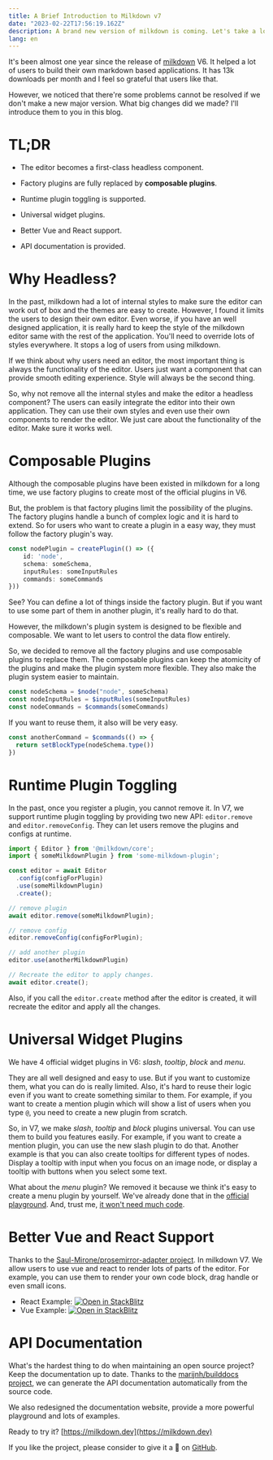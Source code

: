 ```yaml
---
title: A Brief Introduction to Milkdown v7
date: "2023-02-22T17:56:19.162Z"
description: A brand new version of milkdown is coming. Let's take a look at what's new.
lang: en
---
```


It's been almost one year since the release of [milkdown](https://milkdown.dev) V6.
It helped a lot of users to build their own markdown based applications.
It has 13k downloads per month and I feel so grateful that users like that.

However, we noticed that there're some problems cannot be resolved if we don't make a new major version.
What big changes did we made? I'll introduce them to you in this blog.

# TL;DR

- The editor becomes a first-class headless component.

- Factory plugins are fully replaced by **composable plugins**.

- Runtime plugin toggling is supported.

- Universal widget plugins.

- Better Vue and React support.

- API documentation is provided.

# Why Headless?

In the past, milkdown had a lot of internal styles to make sure the editor can work out of box and the themes are easy to create.
However, I found it limits the users to design their own editor.
Even worse, if you have an well designed application,
it is really hard to keep the style of the milkdown editor same with the rest of the application.
You'll need to override lots of styles everywhere.
It stops a log of users from using milkdown.

If we think about why users need an editor,
the most important thing is always the functionality of the editor.
Users just want a component that can provide smooth editing experience.
Style will always be the second thing.

So, why not remove all the internal styles and make the editor a headless component?
The users can easily integrate the editor into their own application.
They can use their own styles and even use their own components to render the editor.
We just care about the functionality of the editor. Make sure it works well.

# Composable Plugins

Although the composable plugins have been existed in milkdown for a long time,
we use factory plugins to create most of the official plugins in V6.

But, the problem is that factory plugins limit the possibility of the plugins.
The factory plugins handle a bunch of complex logic and it is hard to extend.
So for users who want to create a plugin in a easy way, they must follow the factory plugin's way.

```ts
const nodePlugin = createPlugin(() => ({
    id: 'node',
    schema: someSchema,
    inputRules: someInputRules
    commands: someCommands
}))
```

See? You can define a lot of things inside the factory plugin.
But if you want to use some part of them in another plugin, it's really hard to do that.

However, the milkdown's plugin system is designed to be flexible and composable.
We want to let users to control the data flow entirely.

So, we decided to remove all the factory plugins and use composable plugins to replace them.
The composable plugins can keep the atomicity of the plugins and make the plugin system more flexible.
They also make the plugin system easier to maintain.

```ts
const nodeSchema = $node("node", someSchema)
const nodeInputRules = $inputRules(someInputRules)
const nodeCommands = $commands(someCommands)
```

If you want to reuse them, it also will be very easy.

```ts {2}
const anotherCommand = $commands(() => {
  return setBlockType(nodeSchema.type())
})
```

# Runtime Plugin Toggling

In the past, once you register a plugin, you cannot remove it.
In V7, we support runtime plugin toggling by providing two new API: `editor.remove` and `editor.removeConfig`.
They can let users remove the plugins and configs at runtime.

```ts
import { Editor } from '@milkdown/core';
import { someMilkdownPlugin } from 'some-milkdown-plugin';

const editor = await Editor
  .config(configForPlugin)
  .use(someMilkdownPlugin)
  .create();

// remove plugin
await editor.remove(someMilkdownPlugin);

// remove config
editor.removeConfig(configForPlugin);

// add another plugin
editor.use(anotherMilkdownPlugin)

// Recreate the editor to apply changes.
await editor.create();
```

Also, if you call the `editor.create` method after the editor is created,
it will recreate the editor and apply all the changes.

# Universal Widget Plugins

We have 4 official widget plugins in V6: _slash_, _tooltip_, _block_ and _menu_.

They are all well designed and easy to use.
But if you want to customize them, what you can do is really limited.
Also, it's hard to reuse their logic even if you want to create something similar to them.
For example, if you want to create a mention plugin which will show a list of users when you type `@`,
you need to create a new plugin from scratch.

So, in V7, we make _slash_, _tooltip_ and _block_ plugins universal.
You can use them to build you features easily.
For example, if you want to create a mention plugin, you can use the new slash plugin to do that.
Another example is that you can also create tooltips for different types of nodes.
Display a tooltip with input when you focus on an image node, or display a tooltip with buttons when you select some text.

What about the _menu_ plugin? We removed it because we think it's easy to create a menu plugin by yourself.
We've already done that in the [official playground](https://milkdown.dev/playground).
And, trust me, [it won't need much code](https://github.com/milkdown/website/blob/main/src/component/Playground/Milkdown/index.tsx#L57).

# Better Vue and React Support

Thanks to the [Saul-Mirone/prosemirror-adapter project](https://github.com/Saul-Mirone/prosemirror-adapter).
In milkdown V7. We allow users to use vue and react to render lots of parts of the editor.
For example, you can use them to render your own code block, drag handle or even small icons.

- React Example: [![Open in StackBlitz](https://developer.stackblitz.com/img/open_in_stackblitz.svg)](https://stackblitz.com/github/Milkdown/examples/tree/main/react-custom-component)
- Vue Example: [![Open in StackBlitz](https://developer.stackblitz.com/img/open_in_stackblitz.svg)](https://stackblitz.com/github/Milkdown/examples/tree/main/vue-custom-component)

# API Documentation

What's the hardest thing to do when maintaining an open source project?
Keep the documentation up to date.
Thanks to the [marijnh/builddocs project](https://github.com/marijnh/builddocs),
we can generate the API documentation automatically from the source code.

We also redesigned the documentation website, provide a more powerful playground and lots of examples.

Ready to try it? [https://milkdown.dev](https://milkdown.dev)

If you like the project, please consider to give it a 🌟 on [GitHub](https://github.com/Milkdown/milkdown).
